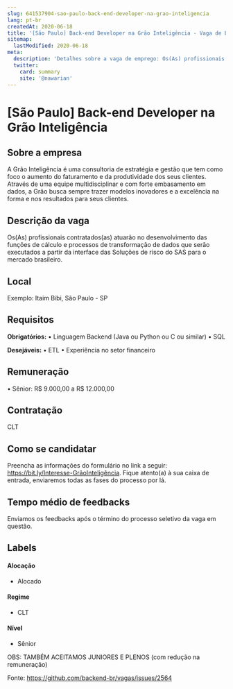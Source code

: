 ```yaml
---
slug: 641537904-sao-paulo-back-end-developer-na-grao-inteligencia
lang: pt-br
createdAt: 2020-06-18
title: '[São Paulo] Back-end Developer na Grão Inteligência - Vaga de Emprego'
sitemap:
  lastModified: 2020-06-18
meta:
  description: 'Detalhes sobre a vaga de emprego: Os(As) profissionais contratados(as) atuarão no desenvolvimento das funções de cálculo e processos de transformação de dados que serão executados a partir da interface das Soluções de risco do SAS para o mercado brasileiro.'
  twitter:
    card: summary
    site: '@nawarian'
---
```


# [São Paulo] Back-end Developer na Grão Inteligência

## Sobre a empresa

A Grão Inteligência é uma consultoria de estratégia e gestão que tem como foco o aumento do faturamento e da produtividade dos seus clientes. Através de uma equipe multidisciplinar e com forte embasamento em dados, a Grão busca sempre trazer modelos inovadores e a excelência na forma e nos resultados para seus clientes.

## Descrição da vaga

Os(As) profissionais contratados(as) atuarão no desenvolvimento das funções de cálculo e processos de transformação de dados que serão executados a partir da interface das Soluções de risco do SAS para o mercado brasileiro.

## Local

Exemplo: Itaim Bibi, São Paulo - SP

## Requisitos

**Obrigatórios:**
• Linguagem Backend (Java ou Python ou C ou similar)
• SQL

**Desejáveis:**
• ETL
• Experiência no setor financeiro

## Remuneração

• Sênior: R$ 9.000,00 a R$ 12.000,00

## Contratação

CLT

## Como se candidatar

Preencha as informações do formulário no link a seguir: https://bit.ly/Interesse-GrãoInteligência. Fique atento(a) à sua caixa de entrada, enviaremos todas as fases do processo por lá.

## Tempo médio de feedbacks

Enviamos os feedbacks após o término do processo seletivo da vaga em questão.

## Labels
<!-- retire os labels que não fazem sentido à vaga -->

#### Alocação
- Alocado

#### Regime
- CLT

#### Nível
- Sênior 


OBS: TAMBÉM ACEITAMOS JUNIORES E PLENOS (com redução na remuneração)

Fonte: https://github.com/backend-br/vagas/issues/2564